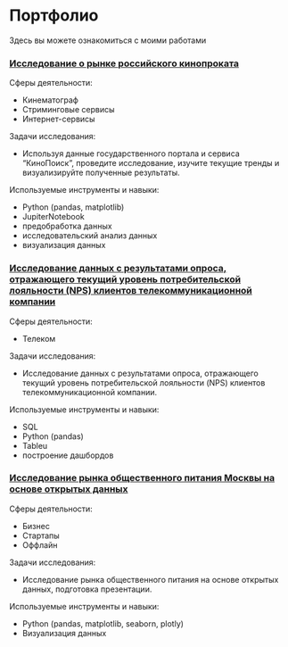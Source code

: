 # Портфолио 
Здесь вы можете ознакомиться с моими работами  
### [Исследование о рынке российского кинопроката](https://github.com/Peeping-tom-boy/Portfolio/tree/main/Cinema_minkult_project)

Сферы деятельности:
- Кинематограф
- Стриминговые сервисы
- Интернет-сервисы

Задачи исследования:
- Используя данные государственного портала и сервиса “КиноПоиск”, проведите исследование, изучите текущие тренды и визуализируйте полученные результаты.

Используемые инструменты и навыки:
- Python (pandas, matplotlib)
- JupiterNotebook
-  предобработка данных
-   исследовательский анализ данных
-   визуализация данных

### [Исследование данных с результатами опроса, отражающего текущий уровень потребительской лояльности (NPS) клиентов телекоммуникационной компании](https://github.com/Peeping-tom-boy/Portfolio/tree/main/NPS_progect)

Сферы деятельности:
- Телеком

Задачи исследования:
- Исследование данных с результатами опроса, отражающего текущий уровень потребительской лояльности (NPS) клиентов телекоммуникационной компании.

Используемые инструменты и навыки:
- SQL
- Python (pandas)
- Tableu
- построение дашбордов

### [Исследование рынка общественного питания Москвы на основе открытых данных](https://github.com/Peeping-tom-boy/Portfolio/tree/main/food_service)

Сферы деятельности:
- Бизнес
- Стартапы
- Оффлайн
  
Задачи исследования:
- Исследование рынка общественного питания на основе открытых данных, подготовка презентации.

Используемые инструменты и навыки:
- Python (pandas, matplotlib, seaborn, plotly)
- Визуализация данных 
